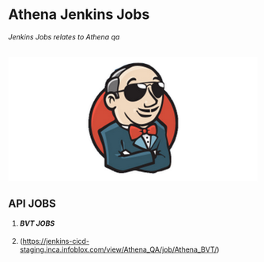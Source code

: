 # Athena Jenkins Jobs
###### _Jenkins Jobs relates to Athena qa_
![Jenkins](cool-jenkins.png)

## __API JOBS__

1. #### _BVT JOBS_
  1. (https://jenkins-cicd-staging.inca.infoblox.com/view/Athena_QA/job/Athena_BVT/)



